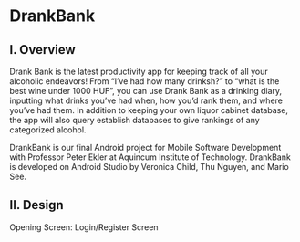 # DrankBank

I. Overview
------------

Drank Bank is the latest productivity app for keeping track of all your alcoholic endeavors! 
From “I’ve had how many drinksh?” to “what is the best wine under 1000 HUF”, 
you can use Drank Bank as a drinking diary, inputting what drinks you’ve had when, how you’d rank them, and where you’ve had them. 
In addition to keeping your own liquor cabinet database, the app will also query establish databases to give rankings of any categorized alcohol. 

DrankBank is our final Android project for Mobile Software Development with Professor Peter Ekler at Aquincum Institute of Technology.
DrankBank is developed on Android Studio by Veronica Child, Thu Nguyen, and Mario See.

II. Design
----------

Opening Screen: Login/Register Screen


